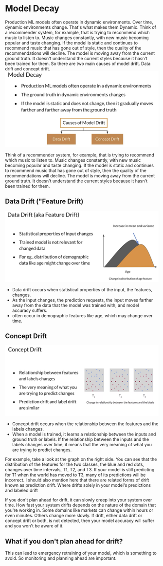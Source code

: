 # Model Decay

Production ML models often operate in dynamic environments. Over time, dynamic environments change. That's what makes them Dynamic. Think of a recommender system, for example, that is trying to recommend which music to listen to. Music changes constantly, with new music becoming popular and taste changing. If the model is static and continues to recommend music that has gone out of style, then the quality of the recommendations will decline. The model is moving away from the current ground truth. It doesn't understand the current styles because it hasn't been trained for them. So there are two main causes of model drift. Data drift and concept drift.
![](model-decay.png)

Think of a recommender system, for example, that is trying to recommend which music to listen to. Music changes constantly, with new music becoming popular and taste changing. If the model is static and continues to recommend music that has gone out of style, then the quality of the recommendations will decline. The model is moving away from the current ground truth. It doesn't understand the current styles because it hasn't been trained for them. 

## Data Drift ("Feature Drift)
![](data-drift.png)
- Data drift occurs when statistical properties of the input, the features, changes. 
- As the input changes, the prediction requests, the input moves farther away from the data that the model was trained with, and model accuracy suffers.
- often occur in demographic features like age, which may change over time. 

## Concept Drift
![](concept-drift.png)
- Concept drift occurs when the relationship between the features and the labels changes. 
- When a model is trained, it learns a relationship between the inputs and ground truth or labels. If the relationship between the inputs and the labels changes over time, it means that the very meaning of what you are trying to predict changes.

For example, take a look at the graph on the right side. You can see that the distribution of the features for the two classes, the blue and red dots, changes over time intervals, T1, T2, and T3. If your model is still predicting for T1 when the world has moved to T3, many of its predictions will be incorrect. I should also mention here that there are related forms of drift known as prediction drift. Where drifts solely in your model's predictions and labeled drift

If you don't plan ahead for drift, it can slowly creep into your system over time. How fast your system drifts depends on the nature of the domain that you're working in. Some domains like markets can change within hours or even minutes. Others change more slowly. If drift, either data drift or concept drift or both, is not detected, then your model accuracy will suffer and you won't be aware of it.

## What if you don't plan ahead for drift?
This can lead to emergency retraining of your model, which is something to avoid. So monitoring and planning ahead are important. 
